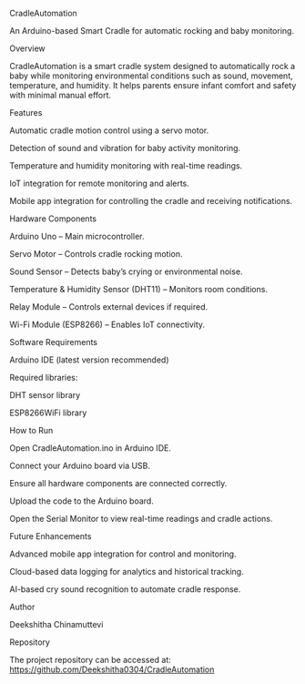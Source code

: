 CradleAutomation

An Arduino-based Smart Cradle for automatic rocking and baby monitoring.

Overview

CradleAutomation is a smart cradle system designed to automatically rock a baby while monitoring environmental conditions such as sound, movement, temperature, and humidity. It helps parents ensure infant comfort and safety with minimal manual effort.

Features

Automatic cradle motion control using a servo motor.

Detection of sound and vibration for baby activity monitoring.

Temperature and humidity monitoring with real-time readings.

IoT integration for remote monitoring and alerts.

Mobile app integration for controlling the cradle and receiving notifications.

Hardware Components

Arduino Uno – Main microcontroller.

Servo Motor – Controls cradle rocking motion.

Sound Sensor – Detects baby’s crying or environmental noise.

Temperature & Humidity Sensor (DHT11) – Monitors room conditions.

Relay Module – Controls external devices if required.

Wi-Fi Module (ESP8266) – Enables IoT connectivity.

Software Requirements

Arduino IDE (latest version recommended)

Required libraries:

DHT sensor library

ESP8266WiFi library

How to Run

Open CradleAutomation.ino in Arduino IDE.

Connect your Arduino board via USB.

Ensure all hardware components are connected correctly.

Upload the code to the Arduino board.

Open the Serial Monitor to view real-time readings and cradle actions.

Future Enhancements

Advanced mobile app integration for control and monitoring.

Cloud-based data logging for analytics and historical tracking.

AI-based cry sound recognition to automate cradle response.

Author

Deekshitha Chinamuttevi

Repository

The project repository can be accessed at: https://github.com/Deekshitha0304/CradleAutomation
